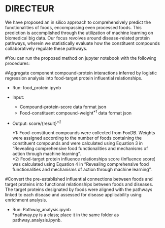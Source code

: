 # DIRECTEUR

<Introduction>  
We have proposed an in silico approach to comprehensively predict the functionalities of foods, encompassing even processed foods. This prediction is accomplished through the utilization of machine learning on biomedical big data. Our focus revolves around disease-related protein pathways, wherein we statistically evaluate how the constituent compounds collaboratively regulate these pathways.

#You can run the proposed method on jupyter notebook with the following procedures: 

#Aggregate component compound-protein interactions inferred by logistic regression analysis into food-target protein influential relationships.

- Run: food_protein.ipynb   
- Input: 
  - Compound-protein-score data format json  
  - Food-constituent compound-weight<sup>*1</sup>  data format json  
- Output: score/{result}<sup>*2</sup>

   *1: Food-constituent compounds were collected from FooDB. Weights were assigned according to the number of foods containing the constituent compounds and were calculated using Equation 3 in “Revealing comprehensive food functionalities and mechanisms of action through machine learning”.  
   *2: Food-target protein influence relationships score (Influence score) was calculated using Equation 4 in “Revealing comprehensive food functionalities and mechanisms of action through machine learning”.


#Convert the pre-established influential connections between foods and target proteins into functional relationships between foods and diseases. The target proteins designated by foods were aligned with the pathways linked to each disease and assessed for disease applicability using enrichment analysis. 

- Run: Pathway_analysis.ipynb  
*pathway.py is a class; place it in the same folder as pathway_analysis.ipynb.
